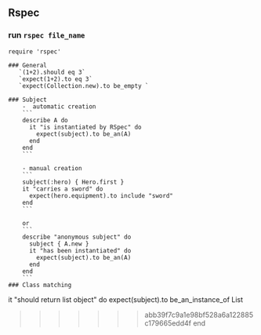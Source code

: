 ## Rspec
### run `rspec file_name`
```
require 'rspec'

### General
   `(1+2).should eq 3`  
   `expect(1+2).to eq 3`  
   `expect(Collection.new).to be_empty `

### Subject
    -  automatic creation
    ```
    describe A do
      it "is instantiated by RSpec" do
        expect(subject).to be_an(A)
      end
    end
    ```
   
    - manual creation
    ``` 
    subject(:hero) { Hero.first }
    it "carries a sword" do
      expect(hero.equipment).to include "sword"
    end
    ```

    or
    ```
    describe "anonymous subject" do
      subject { A.new }
      it "has been instantiated" do
        expect(subject).to be_an(A)
      end
    end
    ``` 
### Class matching
   ```
   it "should return list object" do
    expect(subject).to be_an_instance_of List
>>>>>>> abb39f7c9a1e98bf528a6a122885c179665edd4f
  end
   ```

